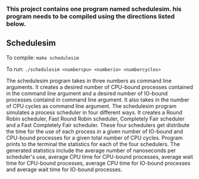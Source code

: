 ### This project contains one program named schedulesim. his program needs to be compiled using the directions listed below.

## Schedulesim

To compile: `make schedulesim`

To run: `./schedulesim <numbercpu> <numberio> <numbercycles>`

The schedulesim program takes in three numbers as command line arguments. It creates a desired number of CPU-bound processes contained in the <numbercpu> command line argument and a desired number of IO-bound processes containd in <numberio> command line argument. It also takes in the number of CPU cycles as <numbercycles> command line argument. The schedulesim program simulates a process scheduler in four different ways. It creates a Round Robin scheduler, Fast Round Robin scheduler, Completely Fair scheduler and a Fast Completely Fair scheduler. These four schedulers get distribute the time for the use of each process in a given number of IO-bound and CPU-bound processes for a given total number of CPU cycles. Program prints to the terminal the statistics for each of the four schedulers. The generated statistics include the average number of nanoseconds per scheduler's use, average CPU time for CPU-bound processes, average wait time for CPU-bound processes, average CPU time for IO-bound processes and average wait time for IO-bound processes.
